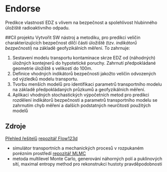 # Endorse
Predikce vlastností EDZ s vlivem na bezpečnost a spolehlivost hlubinného úložiště radioaktivního odpadu.

##Cíl projektu 
Vytvořit SW nástroj a metodiku, pro predikci veličin charakterizujících bezpečnost dílčí části úložiště
(tzv. *indikátorů bezpečnosti*) na základě geofyzikálních měření. To zahrnuje:

1. Sestavení modelu transportu kontaminace skrze EDZ od (náhodných) úložných kontejnerů do hypotetické poruchy. 
Zahrnutí předpokládané geometrie úložiště s velikostí do 100m.
2. Definice vhodných indikátorů bezpečnosti jakožto veličin odvozených od výzledků modelu transportu.
3. Tvorbu menších modelů pro identifikaci parametrů transportního modelu na základě předpokládaných průzkumů 
a geofyzikálních měření.
4. Aplikaci vhodných stochastických výpočetních metod pro predikci rozdělení indikátorů bezpečnosti a parametrů 
transportního modelu se zahrnutím chyb měření a dalších podstatných neurčitostí použitých modelů

## Zdroje
[Přehled řešitelů](https://docs.google.com/document/d/1R8CBU9197brrruWGahVbE7_At2S2V51J6JV5bgs-kxQ/edit#heading=h.e1t1yg8nyvaz)
[repozitář Flow123d](https://github.com/flow123d/flow123d) 
- simulátor transportních a mechanických procesů v rozpukaném porézním prostředí
[repozitář MLMC](https://github.com/GeoMop/MLMC)
- metoda multilevel Monte Carlo, generování náhorných polí a puklinových sítí, 
  maximal entropy method pro rekonstrukci hustoty pravděpodobnosti
  
